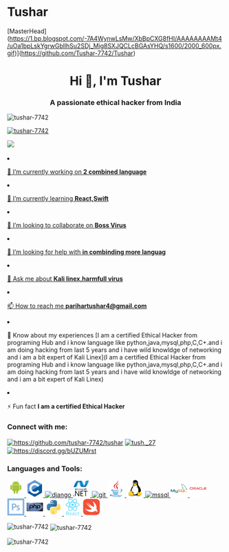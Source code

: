 # Tushar
[MasterHead] (https://1.bp.blogspot.com/-7A4WynwLsMw/XbBpCXG8fHI/AAAAAAAAMt4/uOa1bpLskYgrwGbllhSu2SDj_Mig8SXJQCLcBGAsYHQ/s1600/2000_600px.gif)](https://github.com/Tushar-7742/Tushar)




<h1 align="center">Hi 👋, I'm Tushar</h1>
<h3 align="center">A passionate ethical hacker from India</h3>

<p align="left"> <img src="https://komarev.com/ghpvc/?username=tushar-7742&label=Profile%20views&color=0e75b6&style=flat" alt="tushar-7742" /> </p>

<p align="left"> <a href="https://github.com/ryo-ma/github-profile-trophy"><img src="https://github-profile-trophy.vercel.app/?username=tushar-7742" alt="tushar-7742" /></a> </p>

<p align="left"> <a href="https://twitter.com/" target="blank"><img src=https://cdn.dribbble.com/users/1162077/screenshots/3848914/programmer.gif

- 🔭 I’m currently working on **2 combined language**

- 🌱 I’m currently learning **React,Swift**

- 👯 I’m looking to collaborate on **Boss Virus**

- 🤝 I’m looking for help with **in combinding more languag**

- 💬 Ask me about **Kali linex,harmfull virus**

- 📫 How to reach me **parihartushar4@gmail.com**

- 📄 Know about my experiences [I am a certified Ethical Hacker from programing Hub and i know language like python,java,mysql,php,C,C+.and i am doing hacking from last 5 years and i have wild knowldge of networking and i am a bit expert of Kali Linex](I am a certified Ethical Hacker from programing Hub and i know language like python,java,mysql,php,C,C+.and i am doing hacking from last 5 years and i have wild knowldge of networking and i am a bit expert of Kali Linex)

- ⚡ Fun fact **I am a certified Ethical Hacker**

<h3 align="left">Connect with me:</h3>
<p align="left">
<a href="https://linkedin.com/in/https://github.com/tushar-7742/tushar" target="blank"><img align="center" src="https://raw.githubusercontent.com/rahuldkjain/github-profile-readme-generator/master/src/images/icons/Social/linked-in-alt.svg" alt="https://github.com/tushar-7742/tushar" height="30" width="40" /></a>
<a href="https://instagram.com/tush._27" target="blank"><img align="center" src="https://raw.githubusercontent.com/rahuldkjain/github-profile-readme-generator/master/src/images/icons/Social/instagram.svg" alt="tush._27" height="30" width="40" /></a>
<a href="https://discord.gg/https://discord.gg/bUZUMrst" target="blank"><img align="center" src="https://raw.githubusercontent.com/rahuldkjain/github-profile-readme-generator/master/src/images/icons/Social/discord.svg" alt="https://discord.gg/bUZUMrst" height="30" width="40" /></a>
</p>

<h3 align="left">Languages and Tools:</h3>
<p align="left"> <a href="https://developer.android.com" target="_blank" rel="noreferrer"> <img src="https://raw.githubusercontent.com/devicons/devicon/master/icons/android/android-original-wordmark.svg" alt="android" width="40" height="40"/> </a> <a href="https://www.cprogramming.com/" target="_blank" rel="noreferrer"> <img src="https://raw.githubusercontent.com/devicons/devicon/master/icons/c/c-original.svg" alt="c" width="40" height="40"/> </a> <a href="https://www.djangoproject.com/" target="_blank" rel="noreferrer"> <img src="https://cdn.worldvectorlogo.com/logos/django.svg" alt="django" width="40" height="40"/> </a> <a href="https://dotnet.microsoft.com/" target="_blank" rel="noreferrer"> <img src="https://raw.githubusercontent.com/devicons/devicon/master/icons/dot-net/dot-net-original-wordmark.svg" alt="dotnet" width="40" height="40"/> </a> <a href="https://git-scm.com/" target="_blank" rel="noreferrer"> <img src="https://www.vectorlogo.zone/logos/git-scm/git-scm-icon.svg" alt="git" width="40" height="40"/> </a> <a href="https://www.java.com" target="_blank" rel="noreferrer"> <img src="https://raw.githubusercontent.com/devicons/devicon/master/icons/java/java-original.svg" alt="java" width="40" height="40"/> </a> <a href="https://www.linux.org/" target="_blank" rel="noreferrer"> <img src="https://raw.githubusercontent.com/devicons/devicon/master/icons/linux/linux-original.svg" alt="linux" width="40" height="40"/> </a> <a href="https://www.microsoft.com/en-us/sql-server" target="_blank" rel="noreferrer"> <img src="https://www.svgrepo.com/show/303229/microsoft-sql-server-logo.svg" alt="mssql" width="40" height="40"/> </a> <a href="https://www.mysql.com/" target="_blank" rel="noreferrer"> <img src="https://raw.githubusercontent.com/devicons/devicon/master/icons/mysql/mysql-original-wordmark.svg" alt="mysql" width="40" height="40"/> </a> <a href="https://www.oracle.com/" target="_blank" rel="noreferrer"> <img src="https://raw.githubusercontent.com/devicons/devicon/master/icons/oracle/oracle-original.svg" alt="oracle" width="40" height="40"/> </a> <a href="https://www.photoshop.com/en" target="_blank" rel="noreferrer"> <img src="https://raw.githubusercontent.com/devicons/devicon/master/icons/photoshop/photoshop-line.svg" alt="photoshop" width="40" height="40"/> </a> <a href="https://www.php.net" target="_blank" rel="noreferrer"> <img src="https://raw.githubusercontent.com/devicons/devicon/master/icons/php/php-original.svg" alt="php" width="40" height="40"/> </a> <a href="https://www.python.org" target="_blank" rel="noreferrer"> <img src="https://raw.githubusercontent.com/devicons/devicon/master/icons/python/python-original.svg" alt="python" width="40" height="40"/> </a> <a href="https://reactjs.org/" target="_blank" rel="noreferrer"> <img src="https://raw.githubusercontent.com/devicons/devicon/master/icons/react/react-original-wordmark.svg" alt="react" width="40" height="40"/> </a> <a href="https://developer.apple.com/swift/" target="_blank" rel="noreferrer"> <img src="https://raw.githubusercontent.com/devicons/devicon/master/icons/swift/swift-original.svg" alt="swift" width="40" height="40"/> </a> </p>

<p><img align="left" src="https://github-readme-stats.vercel.app/api/top-langs?username=tushar-7742&show_icons=true&locale=en&layout=compact" alt="tushar-7742" /></p>

<p>&nbsp;<img align="center" src="https://github-readme-stats.vercel.app/api?username=tushar-7742&show_icons=true&locale=en" alt="tushar-7742" /></p>

<p><img align="center" src="https://github-readme-streak-stats.herokuapp.com/?user=tushar-7742&" alt="tushar-7742" /></p>
